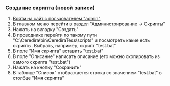 ### Создание скрипта (новой записи)

1. [Войти на сайт с пользователем "admin"](../../../../0.%20Шаги/1.%20Войти%20на%20сайт%20с%20пользователем%20username.md)
1. В главном меню перейти в раздел "Администрирование -> Скрипты"
1. Нажать на вкладку "Создать"
1. В проводнике перейти по такому пути "C:\Ceredira\bin\CerediraTess\scripts" и посмотреть какие есть скрипты. Выбрать, например, скрипт "test.bat"
1. В поле "Имя скрипта" вставить "test.bat"
1. В поле "Описание" написать описание
(его можно скопировать из самого скрипта "test.bat")
1. Нажать на кнопку "Сохранить"
1. В таблице "Список" отображается строка со значением "test.bat" в столбце "Имя скрипта"

